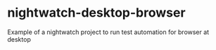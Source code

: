 # nightwatch-desktop-browser
Example of a nightwatch project to run test automation for browser at desktop
